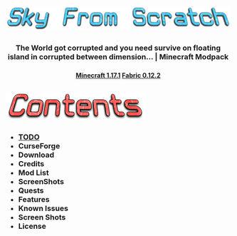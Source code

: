 # ![main](images/Sky-From-Scratch.png)

<h3 align="center">
The World got corrupted and you need survive on floating island in corrupted between dimension... | Minecraft Modpack
<h3>

<h4 align="center">
    <strong>
        <a href="https://www.minecraft.net/en-us/article/minecraft-java-edition-1-17-1">Minecraft 1.17.1</a>
        <a href="https://fabricmc.net/use/installer">Fabric 0.12.2</a>
    </strong>
</h4>

## ![contents](images/Contents.png)
<strong>
<h3>
<ul>
    <li><a href="TODO.md">TODO</a></li>
    <li>CurseForge</li>
    <li>Download</li>
    <li>Credits</li>
    <li>Mod List</li>
    <li>ScreenShots</li>
    <li>Quests</li>
    <li>Features</li>
    <li>Known Issues</li>
    <li>Screen Shots</li>
    <li>License</li>
</ul>
</h3>
</strong>